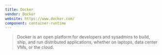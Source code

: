 ```yaml
---
title: Docker
vendor: Docker
website: https://www.docker.com/
component: container-runtime
---
```

> Docker is an open platform for developers and sysadmins to build, ship, and run distributed applications, whether on laptops, data center VMs, or the cloud.
